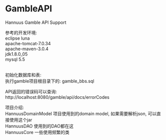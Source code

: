 # GambleAPI
Hannuus Gamble API Support

参考的开发环境:</br>
eclipse luna</br>
apache-tomcat-7.0.34</br>
apache-maven-3.0.4</br>
jdk1.8.0_05</br>
mysql 5.5</br>
</br>

初始化数据库和表: </br>
	执行gamble项目根目录下的: gamble_bbs.sql</br>

API返回的错误码可以查询:</br>
	http://localhost:8080/gamble/api/docs/errorCodes</br>


项目介绍:</br>
	HannuusDomainModel  项目使用到的domain model, 如果需要解析json, 可以直接使用这个jar</br>
	HannuusDAO 使用到的DAO都在这</br>
	HannuusCore 一些使用频繁的类</br>
